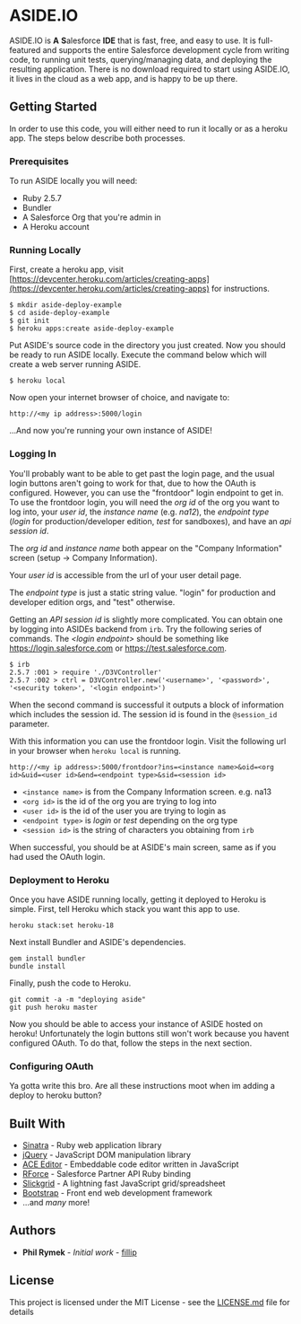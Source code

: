 
# ASIDE.IO

ASIDE.IO is **A** **S**alesforce **IDE** that is fast, free, and easy to use. It is full-featured and supports the entire Salesforce development cycle from writing code, to running unit tests, querying/managing data, and deploying the resulting application.  There is no download required to start using ASIDE.IO, it lives in the cloud as a web app, and is happy to be up there.

## Getting Started

In order to use this code, you will either need to run it locally or as a heroku app.  The steps below describe both processes.

### Prerequisites

To run ASIDE locally you will need:

* Ruby 2.5.7
* Bundler
* A Salesforce Org that you're admin in
* A Heroku account

### Running Locally

First, create a heroku app, visit [https://devcenter.heroku.com/articles/creating-apps](https://devcenter.heroku.com/articles/creating-apps) for instructions.
```
$ mkdir aside-deploy-example
$ cd aside-deploy-example
$ git init
$ heroku apps:create aside-deploy-example
```
Put ASIDE's source code in the directory you just created.  Now you should be ready to run ASIDE locally.  Execute the command below which will create a web server running ASIDE. 
```
$ heroku local
```
Now open your internet browser of choice, and navigate to: 
```
http://<my ip address>:5000/login
```
...And now you're running your own instance of ASIDE!  

### Logging In

You'll probably want to be able to get past the login page, and the usual login buttons aren't going to work for that, due to how the OAuth is configured.  However, you can use the "frontdoor" login endpoint to get in.  To use the frontdoor login, you will need the *org id* of the org you want to log into, your *user id*, the *instance name* (e.g. *na12*), the *endpoint type* (*login* for production/developer edition, *test* for sandboxes), and have an *api session id*.

The *org id* and *instance name* both appear on the "Company Information" screen (setup -> Company Information).

Your *user id* is accessible from the url of your user detail page.

The *endpoint type* is just a static string value.  "login" for production and developer edition orgs, and "test" otherwise.

Getting an *API session id* is slightly more complicated.  You can obtain one by logging into ASIDEs backend from `irb`.  Try the following series of commands.  The *\<login endpoint\>* should be something like https://login.salesforce.com or https://test.salesforce.com.

```
$ irb
2.5.7 :001 > require './D3VController'
2.5.7 :002 > ctrl = D3VController.new('<username>', '<password>', '<security token>', '<login endpoint>')
```

When the second command is successful it outputs a block of information which includes the session id.  The session id is found in the `@session_id` parameter.

With this information you can use the frontdoor login.  Visit the following url in your browser when `heroku local` is running.
```
http://<my ip address>:5000/frontdoor?ins=<instance name>&oid=<org id>&uid=<user id>&end=<endpoint type>&sid=<session id>
```
* `<instance name>` is from the Company Information screen.  e.g. na13
* `<org id>` is the id of the org you are trying to log into
* `<user id>` is the id of the user you are trying to login as
* `<endpoint type>` is *login* or *test* depending on the org type
* `<session id>` is the string of characters you obtaining from `irb`

When successful, you should be at ASIDE's main screen, same as if you had used the OAuth login.

### Deployment to Heroku

Once you have ASIDE running locally, getting it deployed to Heroku is simple.  First, tell Heroku which stack you want this app to use.
```
heroku stack:set heroku-18
```
Next install Bundler and ASIDE's dependencies.
```
gem install bundler
bundle install
```
Finally, push the code to Heroku.
```
git commit -a -m "deploying aside"
git push heroku master
```
Now you should be able to access your instance of ASIDE hosted on heroku!  Unfortunately the login buttons still won't work because you havent configured OAuth.  To do that, follow the steps in the next section.

### Configuring OAuth

Ya gotta write this bro.  Are all these instructions moot when im adding a deploy to heroku button?

## Built With

* [Sinatra](http://sinatrarb.com/) - Ruby web application library
* [jQuery](https://jquery.com/) - JavaScript DOM manipulation library
* [ACE Editor](https://ace.c9.io/) - Embeddable code editor written in JavaScript
* [RForce](https://github.com/undees/rforce) - Salesforce Partner API Ruby binding
* [Slickgrid](https://github.com/mleibman/SlickGrid) - A lightning fast JavaScript grid/spreadsheet
* [Bootstrap](https://getbootstrap.com/) - Front end web development framework
* ...and *many* more!

## Authors

* **Phil Rymek** - *Initial work* - [fillip](https://github.com/fillip)

## License

This project is licensed under the MIT License - see the [LICENSE.md](LICENSE.md) file for details